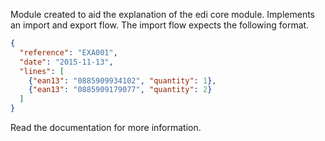 Module created to aid the explanation of the edi core module. Implements an import and export flow. The import flow expects the following format.

```json
{
  "reference": "EXA001",
  "date": "2015-11-13",
  "lines": [
    {"ean13": "0885909934102", "quantity": 1},
    {"ean13": "0885909179077", "quantity": 2}
  ]
}
```

Read the documentation for more information.